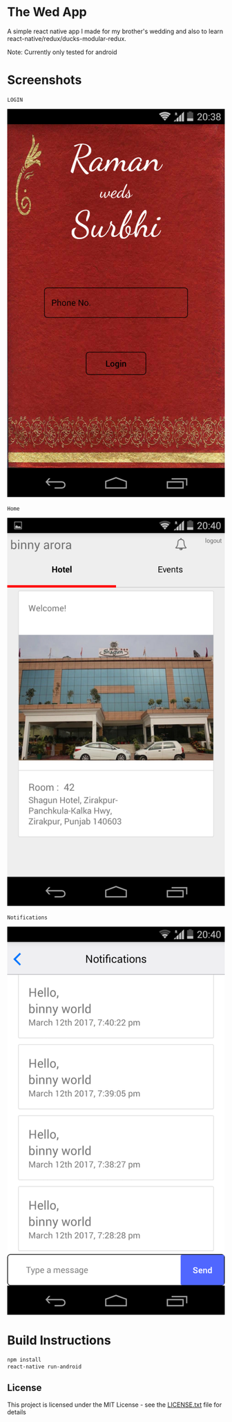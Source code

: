 # The Wed App

A simple react native app I made for my brother's wedding and also to learn react-native/redux/ducks-modular-redux.

Note: Currently only tested for android

# Screenshots

`LOGIN`

![Login screen](screenshots/login.png?raw=true "Login")

`Home`

![Home screen](screenshots/home.png?raw=true "Login")

`Notifications`

![Notifications screen](screenshots/notifications.png?raw=true "Login")

# Build Instructions

```
npm install
react-native run-android
```


## License

This project is licensed under the MIT License - see the [LICENSE.txt](LICENSE.txt) file for details



